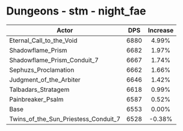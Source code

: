 # Dungeons - stm - night_fae
| Actor | DPS | Increase |
|---|:---:|:---:|
|Eternal_Call_to_the_Void|6880|4.99%|
|Shadowflame_Prism|6682|1.97%|
|Shadowflame_Prism_Conduit_7|6667|1.74%|
|Sephuzs_Proclamation|6662|1.66%|
|Judgment_of_the_Arbiter|6646|1.42%|
|Talbadars_Stratagem|6618|0.99%|
|Painbreaker_Psalm|6587|0.52%|
|Base|6553|0.00%|
|Twins_of_the_Sun_Priestess_Conduit_7|6528|-0.38%|
